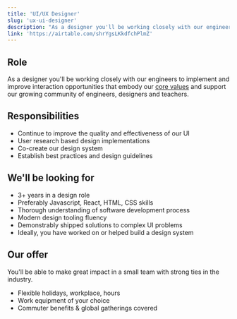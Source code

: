 ```yaml
---
title: 'UI/UX Designer'
slug: 'ux-ui-designer'
description: "As a designer you'll be working closely with our engineers to implement and improve interaction opportunities that embody our [core values](https://codesandbox.io/docs/#our-values) and support our growing community of engineers, designers and teachers."
link: 'https://airtable.com/shrYgsLKkdfchPlmZ'
---
```


## Role

As a designer you'll be working closely with our engineers to implement and improve interaction opportunities that embody our [core values](https://codesandbox.io/docs/#our-values) and support our growing community of engineers, designers and teachers.

## Responsibilities

- Continue to improve the quality and effectiveness of our UI
- User research based design implementations
- Co-create our design system
- Establish best practices and design guidelines

## We'll be looking for

- 3+ years in a design role
- Preferably Javascript, React, HTML, CSS skills
- Thorough understanding of software development process
- Modern design tooling fluency
- Demonstrably shipped solutions to complex UI problems
- Ideally, you have worked on or helped build a design system

## Our offer

You'll be able to make great impact in a small team with strong ties in the industry.

- Flexible holidays, workplace, hours
- Work equipment of your choice
- Commuter benefits & global gatherings covered
